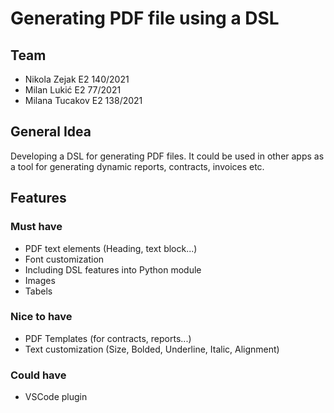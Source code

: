 # Generating PDF file using a DSL
## Team
  - Nikola Zejak E2 140/2021
  - Milan Lukić E2 77/2021
  - Milana Tucakov E2 138/2021
## General Idea
Developing a DSL for generating PDF files. It could be used in other apps as a tool for generating dynamic reports, contracts, invoices etc.

## Features

### Must have
-  PDF text elements (Heading, text block...)
-  Font customization
-  Including DSL features into Python module
-  Images
-  Tabels

### Nice to have
-  PDF Templates (for contracts, reports...)
-  Text customization (Size, Bolded, Underline, Italic, Alignment)

### Could have
-  VSCode plugin
